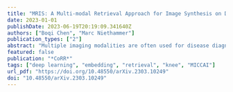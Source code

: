 ```yaml
---
title: "MRIS: A Multi-modal Retrieval Approach for Image Synthesis on Diverse Modalities"
date: 2023-01-01
publishDate: 2023-06-19T20:19:09.341640Z
authors: ["Boqi Chen", "Marc Niethammer"]
publication_types: ["2"]
abstract: "Multiple imaging modalities are often used for disease diagnosis, prediction, or population-based analyses. However, not all modalities might be available due to cost, different study designs, or changes in imaging technology. If the differences between the types of imaging are small, data harmonization approaches can be used; for larger changes, direct image synthesis approaches have been explored. In this paper, we develop an approach based on multi-modal metric learning to synthesize images of diverse modalities. We use metric learning via multi-modal image retrieval, resulting in embeddings that can relate images of different modalities. Given a large image database, the learned image embeddings allow us to use k-nearest neighbor (k-NN) regression for image synthesis. Our driving medical problem is knee osteoarthritis (KOA), but our developed method is general after proper image alignment. We test our approach by synthesizing cartilage thickness maps obtained from 3D magnetic resonance (MR) images using 2D radiographs. Our experiments show that the proposed method outperforms direct image synthesis and that the synthesized thickness maps retain information relevant to downstream tasks such as progression prediction and Kellgren-Lawrence grading (KLG). Our results suggest that retrieval approaches can be used to obtain high-quality and meaningful image synthesis results given large image databases."
featured: false
publication: "*CoRR*"
tags: ["deep learning", "embedding", "retrieval", "knee", "MICCAI"]
url_pdf: "https://doi.org/10.48550/arXiv.2303.10249"
doi: "10.48550/arXiv.2303.10249"
---
```


